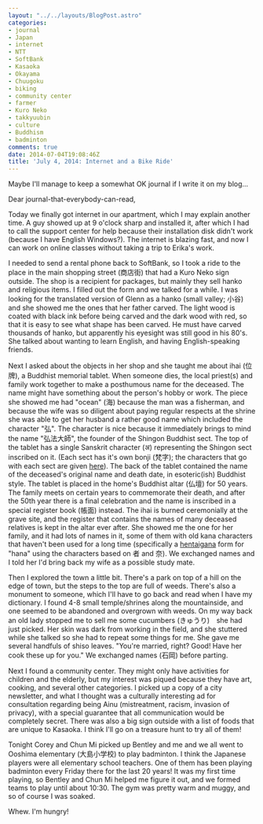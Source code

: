 ```yaml
---
layout: "../../layouts/BlogPost.astro"
categories:
- journal
- Japan
- internet
- NTT
- SoftBank
- Kasaoka
- Okayama
- Chuugoku
- biking
- community center
- farmer
- Kuro Neko
- takkyuubin
- culture
- Buddhism
- badminton
comments: true
date: 2014-07-04T19:08:46Z
title: 'July 4, 2014: Internet and a Bike Ride'
---
```


Maybe I'll manage to keep a somewhat OK journal if I write it on my blog...

Dear journal-that-everybody-can-read,

Today we finally got internet in our apartment, which I may explain another time. A guy showed up at 9 o'clock sharp and installed it, after which I had to call the support center for help because their installation disk didn't work (because I have English Windows?). The internet is blazing fast, and now I can work on online classes without taking a trip to Erika's work.

I needed to send a rental phone back to SoftBank, so I took a ride to the place in the main shopping street (商店街) that had a Kuro Neko sign outside. The shop is a recipient for packages, but mainly they sell hanko and religious items. I filled out the form and we talked for a while. I was looking for the translated version of Glenn as a hanko (small valley; 小谷) and she showed me the ones that her father carved. The light wood is coated with black ink before being carved and the dark wood with red, so that it is easy to see what shape has been carved. He must have carved thousands of hanko, but apparently his eyesight was still good in his 80's. She talked about wanting to learn English, and having English-speaking friends.

Next I asked about the objects in her shop and she taught me about ihai (位牌), a Buddhist memorial tablet. When someone dies, the local priest(s) and family work together to make a posthumous name for the deceased. The name might have something about the person's hobby or work. The piece she showed me had "ocean" (海) because the man was a fisherman, and because the wife was so diligent about paying regular respects at the shrine she was able to get her husband a rather good name which included the character "弘". The character is nice because it immediately brings to mind the name "弘法大師", the founder of the Shingon Buddhist sect. The top of the tablet has a single Sanskrit character (अ) representing the Shingon sect inscribed on it. (Each sect has it's own bonji (梵字); the characters that go with each sect are given [here](http://www.goihai.com/?mode=f7)). The back of the tablet contained the name of the deceased's original name and death date, in esoteric(ish) Buddhist style. The tablet is placed in the home's Buddhist altar (仏壇) for 50 years. The family meets on certain years to commemorate their death, and after the 50th year there is a final celebration and the name is inscribed in a special register book (帳面) instead. The ihai is burned ceremonially at the grave site, and the register that contains the names of many deceased relatives is kept in the altar ever after. She showed me the one for her family, and it had lots of names in it, some of them with old kana characters that haven't been used for a long time (specifically a [hentaigana](https://en.wikipedia.org/wiki/Hentaigana) form for "hana" using the characters based on 者 and 奈). We exchanged names and I told her I'd bring back my wife as a possible study mate.

Then I explored the town a little bit. There's a park on top of a hill on the edge of town, but the steps to the top are full of weeds. There's also a monument to someone, which I'll have to go back and read when I have my dictionary. I found 4-8 small temple/shrines along the mountainside, and one seemed to be abandoned and overgrown with weeds. On my way back an old lady stopped me to sell me some cucumbers (きゅうり)　she had just picked. Her skin was dark from working in the field, and she stuttered while she talked so she had to repeat some things for me. She gave me several handfuls of shiso leaves. "You're married, right? Good! Have her cook these up for you." We exchanged names (石岡) before parting.

Next I found a community center. They might only have activities for children and the elderly, but my interest was piqued because they have art, cooking, and several other categories. I picked up a copy of a city newsletter, and what I thought was a culturally interesting ad for consultation regarding being Ainu (mistreatment, racism, invasion of privacy), with a special guarantee that all communication would be completely secret. There was also a big sign outside with a list of foods that are unique to Kasaoka. I think I'll go on a treasure hunt to try all of them!

Tonight Corey and Chun Mi picked up Bentley and me and we all went to Ooshima elementary (大島小学校) to play badminton. I think the Japanese players were all elementary school teachers. One of them has been playing badminton every Friday there for the last 20 years! It was my first time playing, so Bentley and Chun Mi helped me figure it out, and we formed teams to play until about 10:30. The gym was pretty warm and muggy, and so of course I was soaked.

Whew. I'm hungry!

